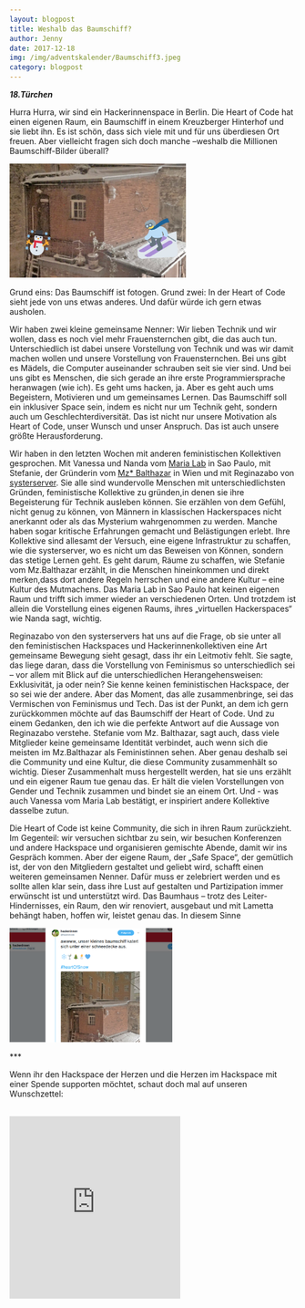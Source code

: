 ```yaml
---
layout: blogpost
title: Weshalb das Baumschiff?
author: Jenny
date: 2017-12-18
img: /img/adventskalender/Baumschiff3.jpeg
category: blogpost
---
```


***18.Türchen***


Hurra Hurra, wir sind ein Hackerinnenspace in Berlin. Die Heart of Code hat einen eigenen Raum, ein Baumschiff in einem Kreuzberger Hinterhof und sie liebt ihn. Es ist schön, dass sich viele mit und für uns überdiesen Ort freuen. Aber vielleicht fragen sich doch manche –weshalb die Millionen Baumschiff-Bilder überall?

<img src="/img/adventskalender/Baumschiff3.jpeg" height="200">

Grund eins: Das Baumschiff ist fotogen. Grund zwei: In der Heart of Code sieht jede von uns etwas anderes. Und dafür würde ich gern etwas ausholen.

Wir haben zwei kleine gemeinsame Nenner: Wir lieben Technik und wir wollen, dass es noch viel mehr Frauensternchen gibt, die das auch tun. Unterschiedlich ist dabei unsere Vorstellung von Technik und was wir damit machen wollen und unsere Vorstellung von Frauensternchen. Bei uns gibt es Mädels, die Computer auseinander schrauben seit sie vier sind. Und bei uns gibt es Menschen, die sich gerade an ihre erste Programmiersprache heranwagen (wie ich). Es geht ums hacken, ja. Aber es geht auch ums Begeistern, Motivieren und um gemeinsames Lernen. Das Baumschiff soll ein inklusiver Space sein, indem es nicht nur um Technik geht, sondern auch um Geschlechterdiversität. Das ist nicht nur unsere Motivation als Heart of Code, unser Wunsch und unser Anspruch. Das ist auch unsere größte Herausforderung.


Wir haben in den letzten Wochen mit anderen feministischen Kollektiven gesprochen. Mit Vanessa und Nanda vom  [Maria Lab](https://t.co/GZ5c8hhxgl) in Sao Paulo, mit Stefanie, der Gründerin vom [Mz* Balthazar](http://www.mzbaltazarslaboratory.org/) in Wien und mit Reginazabo von [systerserver](https://systerserver.net/). Sie alle sind wundervolle Menschen mit unterschiedlichsten Gründen, feministische Kollektive zu gründen,in denen sie ihre Begeisterung für Technik ausleben können. Sie erzählen von dem Gefühl, nicht genug zu können, von Männern in klassischen Hackerspaces nicht anerkannt oder als das Mysterium wahrgenommen zu werden. Manche haben sogar kritische Erfahrungen gemacht und Belästigungen erlebt. Ihre Kollektive sind allesamt der Versuch, eine eigene Infrastruktur zu schaffen, wie die systerserver, wo es nicht um das Beweisen von Können, sondern das stetige Lernen geht. Es geht darum, Räume zu schaffen, wie Stefanie vom Mz.Balthazar erzählt, in die Menschen hineinkommen und direkt merken,dass dort andere Regeln herrschen und eine andere Kultur – eine Kultur des Mutmachens. Das Maria Lab in Sao Paulo hat keinen eigenen Raum und trifft sich immer wieder an verschiedenen Orten. Und trotzdem ist allein die Vorstellung eines eigenen Raums, ihres „virtuellen Hackerspaces“ wie Nanda sagt, wichtig.
 
Reginazabo von den systerservers hat uns auf die Frage, ob sie unter all den feministischen Hackspaces und Hackerinnenkollektiven eine Art gemeinsame Bewegung sieht gesagt, dass ihr ein Leitmotiv fehlt. Sie sagte, das liege daran, dass die Vorstellung von Feminismus so unterschiedlich sei – vor allem mit Blick auf die unterschiedlichen Herangehensweisen: Exklusivität, ja oder nein? Sie kenne keinen feministischen Hackspace, der so sei wie der andere. Aber das Moment, das alle zusammenbringe, sei das Vermischen von Feminismus und Tech. Das ist der Punkt, an dem ich gern zurückkommen möchte auf das Baumschiff der Heart of Code. Und zu einem Gedanken, den ich wie die perfekte Antwort auf die Aussage von Reginazabo verstehe. Stefanie vom Mz. Balthazar, sagt auch, dass viele Mitglieder keine gemeinsame Identität verbindet, auch wenn sich die meisten im Mz.Balthazar als Feministinnen sehen. Aber genau deshalb sei die Community und eine Kultur, die diese Community zusammenhält so wichtig. Dieser Zusammenhalt muss hergestellt werden, hat sie uns erzählt und ein eigener Raum tue genau das. Er hält die vielen Vorstellungen von Gender und Technik zusammen und bindet sie an einem Ort. Und - was auch Vanessa vom Maria Lab bestätigt, er inspiriert andere Kollektive dasselbe zutun. 

Die Heart of Code ist keine Community, die sich in ihren Raum zurückzieht. Im Gegenteil: wir versuchen sichtbar zu sein, wir besuchen Konferenzen und andere Hackspace und organisieren gemischte Abende, damit wir ins Gespräch kommen. Aber der eigene Raum, der „Safe Space“, der gemütlich ist, der von den Mitgliedern gestaltet und geliebt wird, schafft einen weiteren gemeinsamen Nenner. Dafür muss er zelebriert werden und es sollte allen klar sein, dass ihre Lust auf gestalten  und Partizipation immer erwünscht ist und unterstützt wird. Das Baumhaus – trotz des Leiter-Hindernisses, ein Raum, den wir renoviert, ausgebaut und mit Lametta behängt haben, hoffen wir, leistet genau das. In diesem Sinne 

<img src="/img/adventskalender/Baumschiff4.png" height="200">



\*\*\*

Wenn ihr den Hackspace der Herzen und die Herzen im Hackspace mit einer Spende supporten möchtet, schaut doch mal auf unseren Wunschzettel:

<br>
<iframe frameborder="0" marginheight="0" marginwidth="0" src="https://www.betterplace-widget.org/projects/58907?l=de" height="320">Informieren und spenden: <a href='https://www.betterplace.org/de/projects/58907-merry-drucking-adventskalender-der-heart-of-code-e-v' target='_blank'>„Merry Drucking - Adventskalender der Heart of Code e.V.“</a> auf betterplace.org öffnen.</iframe>
<br>
